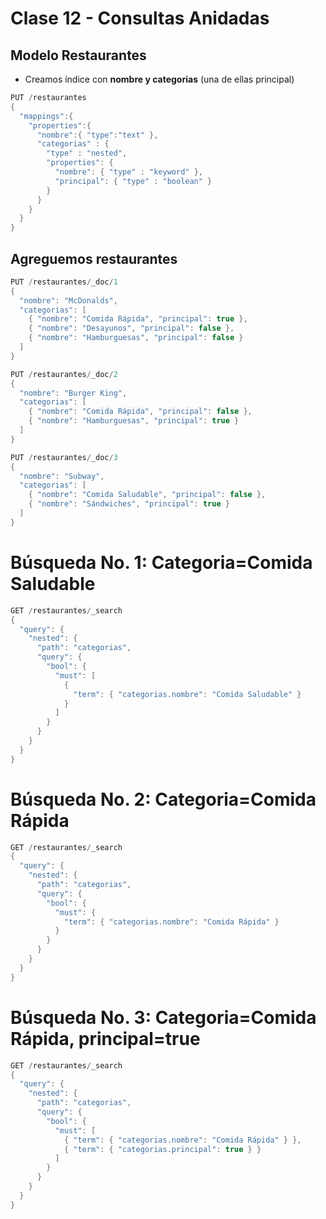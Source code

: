# Clase 12 - Consultas Anidadas

## Modelo Restaurantes
- Creamos índice con **nombre y categorias** (una de ellas principal)

```java
PUT /restaurantes
{
  "mappings":{
    "properties":{
      "nombre":{ "type":"text" },
      "categorias" : {
        "type" : "nested",
        "properties": {
          "nombre": { "type" : "keyword" },
          "principal": { "type" : "boolean" }
        }
      }
    }
  }
}
```

## Agreguemos restaurantes

```java
PUT /restaurantes/_doc/1
{
  "nombre": "McDonalds",
  "categorias": [
    { "nombre": "Comida Rápida", "principal": true },
    { "nombre": "Desayunos", "principal": false },
    { "nombre": "Hamburguesas", "principal": false }
  ]
}
```

```java
PUT /restaurantes/_doc/2
{
  "nombre": "Burger King",
  "categorias": [
    { "nombre": "Comida Rápida", "principal": false },
    { "nombre": "Hamburguesas", "principal": true }
  ]
}
```

```java
PUT /restaurantes/_doc/3
{
  "nombre": "Subway",
  "categorias": [
    { "nombre": "Comida Saludable", "principal": false },
    { "nombre": "Sándwiches", "principal": true }
  ]
}
```

# Búsqueda No. 1: Categoria=Comida Saludable

```java
GET /restaurantes/_search
{
  "query": {
    "nested": {
      "path": "categorias",
      "query": {
        "bool": {
          "must": [
            {
              "term": { "categorias.nombre": "Comida Saludable" }
            }
          ]
        }
      }
    }
  }
}
```

# Búsqueda No. 2: Categoria=Comida Rápida 

```java
GET /restaurantes/_search
{
  "query": {
    "nested": {
      "path": "categorias",
      "query": {
        "bool": {
          "must": {
            "term": { "categorias.nombre": "Comida Rápida" }
          }
        }
      }
    }
  }
}
```

# Búsqueda No. 3: Categoria=Comida Rápida, principal=true


```java
GET /restaurantes/_search
{
  "query": {
    "nested": {
      "path": "categorias",
      "query": {
        "bool": {
          "must": [
            { "term": { "categorias.nombre": "Comida Rápida" } },
            { "term": { "categorias.principal": true } }
          ]
        }
      }
    }
  }
}
```
